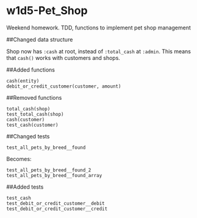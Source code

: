 # w1d5-Pet_Shop
Weekend homework. TDD, functions to implement pet shop management

##Changed data structure

Shop now has `:cash` at root, instead of `:total_cash` at `:admin`. This means that `cash()` works with customers and shops.

##Added functions
```
cash(entity)
debit_or_credit_customer(customer, amount)
```
##Removed functions
```
total_cash(shop)
test_total_cash(shop)
cash(customer)
test_cash(customer)
```
##Changed tests

`test_all_pets_by_breed__found`

Becomes:
```
test_all_pets_by_breed__found_2
test_all_pets_by_breed__found_array
```
##Added tests

```
test_cash
test_debit_or_credit_customer__debit
test_debit_or_credit_customer__credit
```
